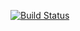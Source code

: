 [![Build Status](https://travis-ci.com/HugoMalta/WebApiSwagger.svg?branch=master)](https://travis-ci.com/HugoMalta/WebApiSwagger)
